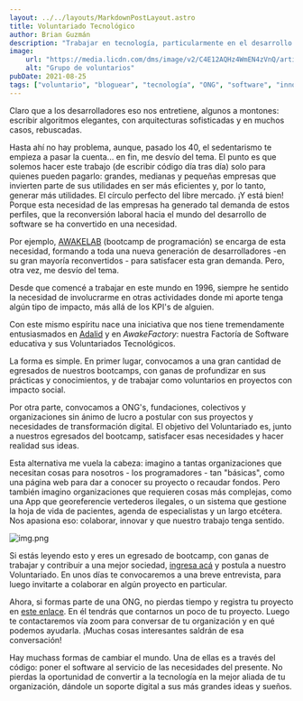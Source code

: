 ```yaml
---
layout: ../../layouts/MarkdownPostLayout.astro
title: Voluntariado Tecnológico
author: Brian Guzmán
description: "Trabajar en tecnología, particularmente en el desarrollo de software, en general nos lleva a pasar gran parte del día sentados frente al computador, leyendo y escribiendo."
image:
    url: "https://media.licdn.com/dms/image/v2/C4E12AQHz4WmEN4zVnQ/article-cover_image-shrink_720_1280/article-cover_image-shrink_720_1280/0/1629930079697?e=1761177600&v=beta&t=q9giz3axrmu2Y1J8QlI4K8UVyxZ_KMM28DXSbBslfkI"
    alt: "Grupo de voluntarios"
pubDate: 2021-08-25
tags: ["voluntario", "bloguear", "tecnología", "ONG", "software", "innovación"]
---
```

Claro que a los desarrolladores eso nos entretiene, algunos a montones: escribir algoritmos elegantes, con arquitecturas sofisticadas y en muchos casos, rebuscadas.

Hasta ahí no hay problema, aunque, pasado los 40, el sedentarismo te empieza a pasar la cuenta... en fin, me desvío del tema. El punto es que solemos hacer este trabajo (de escribir código día tras día) solo para quienes pueden pagarlo: grandes, medianas y pequeñas empresas que invierten parte de sus utilidades en ser más eficientes y, por lo tanto, generar más utilidades. El círculo perfecto del libre mercado. ¡Y está bien! Porque esta necesidad de las empresas ha generado tal demanda de estos perfiles, que la reconversión laboral hacia el mundo del desarrollo de software se ha convertido en una necesidad.

Por ejemplo, [AWAKELAB](https://awakelab.cl) (bootcamp de programación) se encarga de esta necesidad, formando a toda una nueva generación de desarrolladores -en su gran mayoría reconvertidos - para satisfacer esta gran demanda. Pero, otra vez, me desvío del tema.

Desde que comencé a trabajar en este mundo en 1996, siempre he sentido la necesidad de involucrarme en otras actividades donde mi aporte tenga algún tipo de impacto, más allá de los KPI's de alguien.

Con este mismo espíritu nace una iniciativa que nos tiene tremendamente entusiasmados en [Adalid](http://adalid.cl/) y en *AwakeFactory*: nuestra Factoría de Software educativa y sus Voluntariados Tecnológicos.

La forma es simple. En primer lugar, convocamos a una gran cantidad de egresados de nuestros bootcamps, con ganas de profundizar en sus prácticas y conocimientos, y de trabajar como voluntarios en proyectos con impacto social.

Por otra parte, convocamos a ONG's, fundaciones, colectivos y organizaciones sin ánimo de lucro a postular con sus proyectos y necesidades de transformación digital. El objetivo del Voluntariado es, junto a nuestros egresados del bootcamp, satisfacer esas necesidades y hacer realidad sus ideas.

Esta alternativa me vuela la cabeza: imagino a tantas organizaciones que necesitan cosas para nosotros - los programadores - tan "básicas", como una página web para dar a conocer su proyecto o recaudar fondos. Pero también imagino organizaciones que requieren cosas más complejas, como una App que georeferencie vertederos ilegales, o un sistema que gestione la hoja de vida de pacientes, agenda de especialistas y un largo etcétera. Nos apasiona eso: colaborar, innovar y que nuestro trabajo tenga sentido.

![img.png](https://media.licdn.com/dms/image/v2/C4E12AQEdBRwSjSj93Q/article-inline_image-shrink_1500_2232/article-inline_image-shrink_1500_2232/0/1629929743699?e=1761177600&v=beta&t=sU_pcIZ11jLGaGho2PFMxEKNY45vbqJ3MkWS85HSBFY)

Si estás leyendo esto y eres un egresado de bootcamp, con ganas de trabajar y contribuir a una mejor sociedad, [ingresa acá](https://awakelab.typeform.com/voluntarios) y postula a nuestro Voluntariado. En unos días te convocaremos a una breve entrevista, para luego invitarte a colaborar en algún proyecto en particular.

Ahora, si formas parte de una ONG, no pierdas tiempo y registra tu proyecto en [este enlace](https://awakelab.typeform.com/convocatoriaong). En él tendrás que contarnos un poco de tu proyecto. Luego te contactaremos vía zoom para conversar de tu organización y en qué podemos ayudarla. ¡Muchas cosas interesantes saldrán de esa conversación!

Hay muchass formas de cambiar el mundo. Una de ellas es a través del código: poner el software al servicio de las necesidades del presente. No pierdas la oportunidad de convertir a la tecnología en la mejor aliada de tu organización, dándole un soporte digital a sus más grandes ideas y sueños.
